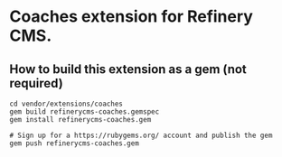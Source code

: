 # Coaches extension for Refinery CMS.

## How to build this extension as a gem (not required)

    cd vendor/extensions/coaches
    gem build refinerycms-coaches.gemspec
    gem install refinerycms-coaches.gem

    # Sign up for a https://rubygems.org/ account and publish the gem
    gem push refinerycms-coaches.gem
